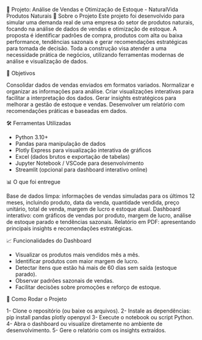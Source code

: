 📄 Projeto: Análise de Vendas e Otimização de Estoque - NaturalVida Produtos Naturais
🛒 Sobre o Projeto
Este projeto foi desenvolvido para simular uma demanda real de uma empresa do setor de produtos naturais, focando na análise de dados de vendas e otimização de estoque. 
A proposta é identificar padrões de compra, produtos com alta ou baixa performance, tendências sazonais e gerar recomendações estratégicas para tomada de decisão.
Toda a construção visa atender a uma necessidade prática de negócios, utilizando ferramentas modernas de análise e visualização de dados.

🎯 Objetivos

Consolidar dados de vendas enviados em formatos variados.
Normalizar e organizar as informações para análise.
Criar visualizações interativas para facilitar a interpretação dos dados.
Gerar insights estratégicos para melhorar a gestão de estoque e vendas.
Desenvolver um relatório com recomendações práticas e baseadas em dados.

🛠️ Ferramentas Utilizadas

- Python 3.10+
- Pandas para manipulação de dados
- Plotly Express para visualização interativa de gráficos
- Excel (dados brutos e exportação de tabelas)
- Jupyter Notebook / VSCode para desenvolvimento
- Streamlit (opcional para dashboard interativo online)


📊 O que foi entregue

Base de dados limpa: informações de vendas simuladas para os últimos 12 meses, incluindo produto, data da venda, quantidade vendida, preço unitário, total de venda, margem de lucro e estoque atual.
Dashboard interativo: com gráficos de vendas por produto, margem de lucro, análise de estoque parado e tendências sazonais.
Relatório em PDF: apresentando principais insights e recomendações estratégicas.

📈 Funcionalidades do Dashboard

- Visualizar os produtos mais vendidos mês a mês.
- Identificar produtos com maior margem de lucro.
- Detectar itens que estão há mais de 60 dias sem saída (estoque parado).
- Observar padrões sazonais de vendas.
- Facilitar decisões sobre promoções e reforço de estoque.

🚀 Como Rodar o Projeto

1- Clone o repositório (ou baixe os arquivos).
2- Instale as dependências:
pip install pandas plotly openpyxl
3- Execute o notebook ou script Python.
4- Abra o dashboard ou visualize diretamente no ambiente de desenvolvimento.
5- Gere o relatório com os insights extraídos.

